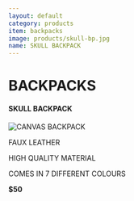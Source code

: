 ```yaml
---
layout: default
category: products
item: backpacks
image: products/skull-bp.jpg
name: SKULL BACKPACK
---
```


# BACKPACKS

#### SKULL BACKPACK

![CANVAS BACKPACK](http://situ0020.github.com/ecommerce-website/images/products/skull-bp.jpg)

FAUX LEATHER

HIGH QUALITY MATERIAL

COMES IN 7 DIFFERENT COLOURS

**$50**